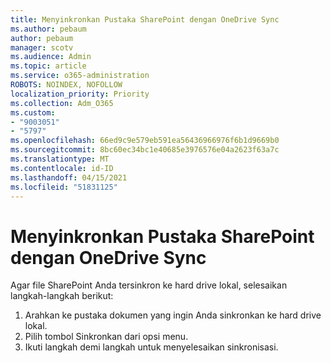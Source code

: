 ```yaml
---
title: Menyinkronkan Pustaka SharePoint dengan OneDrive Sync
ms.author: pebaum
author: pebaum
manager: scotv
ms.audience: Admin
ms.topic: article
ms.service: o365-administration
ROBOTS: NOINDEX, NOFOLLOW
localization_priority: Priority
ms.collection: Adm_O365
ms.custom:
- "9003051"
- "5797"
ms.openlocfilehash: 66ed9c9e579eb591ea56436966976f6b1d9669b0
ms.sourcegitcommit: 8bc60ec34bc1e40685e3976576e04a2623f63a7c
ms.translationtype: MT
ms.contentlocale: id-ID
ms.lasthandoff: 04/15/2021
ms.locfileid: "51831125"
---
```

# <a name="sync-a-sharepoint-library-with-onedrive-sync"></a>Menyinkronkan Pustaka SharePoint dengan OneDrive Sync

Agar file SharePoint Anda tersinkron ke hard drive lokal, selesaikan langkah-langkah berikut:

1. Arahkan ke pustaka dokumen yang ingin Anda sinkronkan ke hard drive lokal.
2. Pilih tombol Sinkronkan dari opsi menu.
3. Ikuti langkah demi langkah untuk menyelesaikan sinkronisasi.